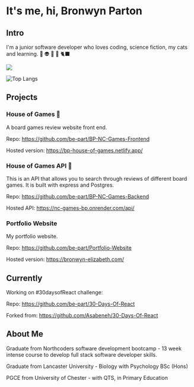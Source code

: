 
# It's me, hi, Bronwyn Parton


## Intro
I'm a junior software developer who loves coding, science fiction, my cats and learning. 🧬 👽 📖 🌱 🐈‍⬛ 

<a href="https://www.linkedin.com/in/bronwyn-parton/"> <img src="https://img.shields.io/badge/LinkedIn-0077B5?style=for-the-badge&logo=linkedin&logoColor=white" /> </a>

![Top Langs](https://github-readme-stats.vercel.app/api/top-langs/?username=be-part&theme=tokyonight)


## Projects

### House of Games 🎲
A board games review website front end. 

Repo: https://github.com/be-part/BP-NC-Games-Frontend

Hosted version: https://bp-house-of-games.netlify.app/ 

### House of Games API 🧐
This is an API that allows you to search through reviews of different board games. It is built with express and Postgres.

Repo: https://github.com/be-part/BP-NC-Games-Backend

Hosted API: https://nc-games-bp.onrender.com/api/ 

### Portfolio Website
My portfolio website.

Repo: https://github.com/be-part/Portfolio-Website

Hosted version: https://bronwyn-elizabeth.com/ 


## Currently

Working on #30daysofReact challenge:

Repo: https://github.com/be-part/30-Days-Of-React

Forked from: https://github.com/Asabeneh/30-Days-Of-React


## About Me

Graduate from Northcoders software development bootcamp - 13 week intense course to develop full stack software developer skills.

Graduate from Lancaster University - Biology with Psychology BSc (Hons)

PGCE from University of Chester - with QTS, in Primary Education
